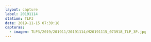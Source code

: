```yaml
---
layout: capture
label: 20191114
station: TLP3
date: 2019-11-15 07:39:18
capturas:
  - imagem: TLP3/2019/201911/20191114/M20191115_073918_TLP_3P.jpg
---
```

